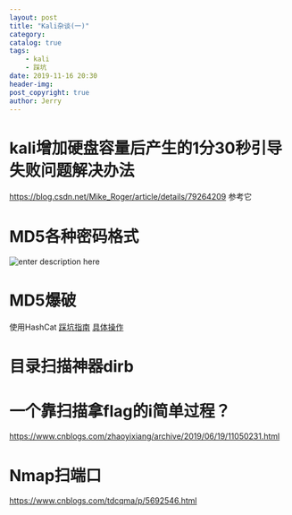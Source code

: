```yaml
---
layout: post
title: "Kali杂谈(一)"
category: 
catalog: true
tags: 
    - kali
    - 踩坑
date: 2019-11-16 20:30
header-img: 
post_copyright: true
author: Jerry
---
```



# kali增加硬盘容量后产生的1分30秒引导失败问题解决办法
https://blog.csdn.net/Mike_Roger/article/details/79264209 参考它


# MD5各种密码格式
![enter description here](http://blog.img.hackerjerry.top/2019-11-16_20-10-43_的屏幕截图.png)

# MD5爆破
使用HashCat
[踩坑指南](http://www.tiaozhanziwo.com/archives/1087.html)
[具体操作](https://blog.csdn.net/SHIGUANGTUJING/article/details/90074614)

# 目录扫描神器dirb

# 一个靠扫描拿flag的i简单过程？
https://www.cnblogs.com/zhaoyixiang/archive/2019/06/19/11050231.html

# Nmap扫端口

https://www.cnblogs.com/tdcqma/p/5692546.html